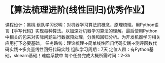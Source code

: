 # 【算法梳理进阶(线性回归)优秀作业】
课程设计：黑桃 
组队学习说明：对机器学习算法的概念，原理梳理。用Python语言【手写代码】实现每种算法。以加深对机器学习算法的理解。最后使用Python中相关的包来对实际问题进行数据预处理，分类和回归分析。为开发机器学习相关应用打下必要基础。
任务路线：理论梳理->简单线性回归代码实践->测评函数代码实践->多变量线性回归代码实践
组队学习周期：7天
定位人群：有Python基础，sklearn基础！难度系数中
每个任务完成大概所需时间：2-3h